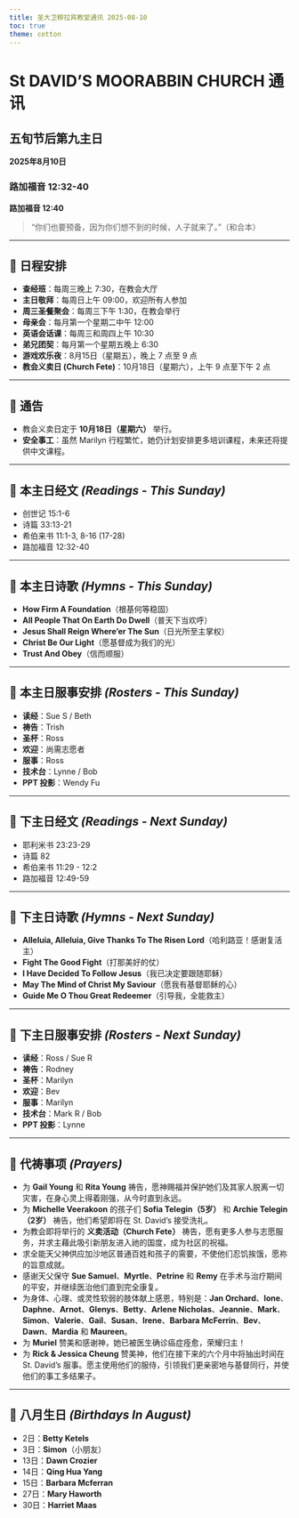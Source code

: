 ```yaml
---
title: 圣大卫穆拉宾教堂通讯 2025-08-10
toc: true
theme: cotton
---
```


# St DAVID’S MOORABBIN CHURCH 通讯

## 五旬节后第九主日  
**2025年8月10日**

### 路加福音 12:32-40  
**路加福音 12:40**  
> “你们也要预备，因为你们想不到的时候，人子就来了。”（和合本）

---

## 📅 日程安排

- **查经班**：每周三晚上 7:30，在教会大厅  
- **主日敬拜**：每周日上午 09:00，欢迎所有人参加  
- **周三圣餐聚会**：每周三下午 1:30，在教会举行  
- **母亲会**：每月第一个星期二中午 12:00  
- **英语会话课**：每周三和周四上午 10:30  
- **弟兄团契**：每月第一个星期五晚上 6:30  
- **游戏欢乐夜**：8月15日（星期五），晚上 7 点至 9 点  
- **教会义卖日 (Church Fete)**：10月18日（星期六），上午 9 点至下午 2 点

---

## 📣 通告

- 教会义卖日定于 **10月18日（星期六）** 举行。
- **安全事工**：虽然 Marilyn 行程繁忙，她仍计划安排更多培训课程，未来还将提供中文课程。

---

## 📖 本主日经文 *(Readings - This Sunday)*

- 创世记 15:1-6  
- 诗篇 33:13-21  
- 希伯来书 11:1-3, 8-16 (17-28)  
- 路加福音 12:32-40  

---

## 🎵 本主日诗歌 *(Hymns - This Sunday)*

- **How Firm A Foundation**（根基何等稳固）  
- **All People That On Earth Do Dwell**（普天下当欢呼）  
- **Jesus Shall Reign Where’er The Sun**（日光所至主掌权）  
- **Christ Be Our Light**（愿基督成为我们的光）  
- **Trust And Obey**（信而顺服）

---

## 🙋 本主日服事安排 *(Rosters - This Sunday)*

- **读经**：Sue S / Beth  
- **祷告**：Trish  
- **圣杯**：Ross  
- **欢迎**：尚需志愿者  
- **服事**：Ross  
- **技术台**：Lynne / Bob  
- **PPT 投影**：Wendy Fu  

---

## 📖 下主日经文 *(Readings - Next Sunday)*

- 耶利米书 23:23-29  
- 诗篇 82  
- 希伯来书 11:29 - 12:2  
- 路加福音 12:49-59  

---

## 🎵 下主日诗歌 *(Hymns - Next Sunday)*

- **Alleluia, Alleluia, Give Thanks To The Risen Lord**（哈利路亚！感谢复活主）  
- **Fight The Good Fight**（打那美好的仗）  
- **I Have Decided To Follow Jesus**（我已决定要跟随耶稣）  
- **May The Mind of Christ My Saviour**（愿我有基督耶稣的心）  
- **Guide Me O Thou Great Redeemer**（引导我，全能救主）

---

## 🙋 下主日服事安排 *(Rosters - Next Sunday)*

- **读经**：Ross / Sue R  
- **祷告**：Rodney  
- **圣杯**：Marilyn  
- **欢迎**：Bev  
- **服事**：Marilyn  
- **技术台**：Mark R / Bob  
- **PPT 投影**：Lynne  

---

## 🙏 代祷事项 *(Prayers)*

- 为 **Gail Young** 和 **Rita Young** 祷告，愿神赐福并保护她们及其家人脱离一切灾害，在身心灵上得着刚强，从今时直到永远。
- 为 **Michelle Veerakoon** 的孩子们 **Sofia Telegin（5岁）** 和 **Archie Telegin（2岁）** 祷告，他们希望即将在 St. David’s 接受洗礼。
- 为教会即将举行的 **义卖活动（Church Fete）** 祷告，愿有更多人参与志愿服务，并求主藉此吸引新朋友进入祂的国度，成为社区的祝福。
- 求全能天父神供应加沙地区普通百姓和孩子的需要，不使他们忍饥挨饿，愿祢的旨意成就。
- 感谢天父保守 **Sue Samuel**、**Myrtle**、**Petrine** 和 **Remy** 在手术与治疗期间的平安，并继续医治他们直到完全康复。
- 为身体、心理、或灵性软弱的肢体献上感恩，特别是：**Jan Orchard**、**Ione**、**Daphne**、**Arnot**、**Glenys**、**Betty**、**Arlene Nicholas**、**Jeannie**、**Mark**、**Simon**、**Valerie**、**Gail**、**Susan**、**Irene**、**Barbara McFerrin**、**Bev**、**Dawn**、**Mardia** 和 **Maureen**。
- 为 **Muriel** 赞美和感谢神，她已被医生确诊癌症痊愈，荣耀归主！
- 为 **Rick & Jessica Cheung** 赞美神，他们在接下来的六个月中将抽出时间在 St. David’s 服事。愿主使用他们的服侍，引领我们更亲密地与基督同行，并使他们的事工多结果子。

---

## 🎂 八月生日 *(Birthdays In August)*

- 2日：**Betty Ketels**  
- 3日：**Simon**（小朋友）  
- 13日：**Dawn Crozier**  
- 14日：**Qing Hua Yang**  
- 15日：**Barbara Mcferran**  
- 27日：**Mary Haworth**  
- 30日：**Harriet Maas**

